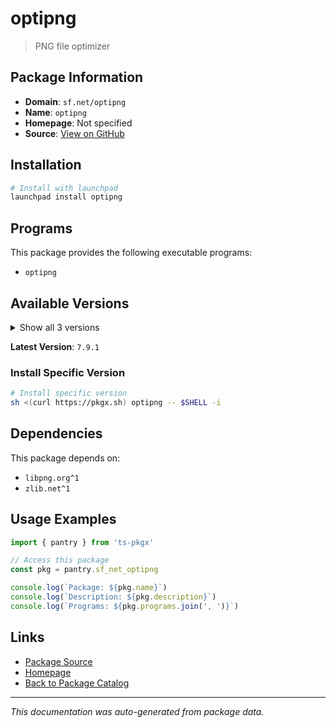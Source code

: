 # optipng

> PNG file optimizer

## Package Information

- **Domain**: `sf.net/optipng`
- **Name**: `optipng`
- **Homepage**: Not specified
- **Source**: [View on GitHub](https://github.com/pkgxdev/pantry/tree/main/projects/sf.net/optipng/package.yml)

## Installation

```bash
# Install with launchpad
launchpad install optipng
```

## Programs

This package provides the following executable programs:

- `optipng`

## Available Versions

<details>
<summary>Show all 3 versions</summary>

- `7.9.1`, `0.7.8`, `0.7.7`

</details>

**Latest Version**: `7.9.1`

### Install Specific Version

```bash
# Install specific version
sh <(curl https://pkgx.sh) optipng -- $SHELL -i
```

## Dependencies

This package depends on:

- `libpng.org^1`
- `zlib.net^1`

## Usage Examples

```typescript
import { pantry } from 'ts-pkgx'

// Access this package
const pkg = pantry.sf_net_optipng

console.log(`Package: ${pkg.name}`)
console.log(`Description: ${pkg.description}`)
console.log(`Programs: ${pkg.programs.join(', ')}`)
```

## Links

- [Package Source](https://github.com/pkgxdev/pantry/tree/main/projects/sf.net/optipng/package.yml)
- [Homepage](#)
- [Back to Package Catalog](../package-catalog.md)

---

*This documentation was auto-generated from package data.*

